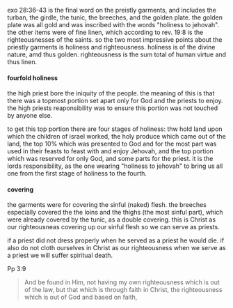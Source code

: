 exo 28:36-43 is the final word on the
preistly garments, and includes the turban,
the girdle, the tunic, the breeches, and
the golden plate. the golden plate was
all gold and was inscribed with the words
"holiness to jehovah". the other items
were of fine linen, which according to rev. 19:8
is the righteousnesses of the saints. so
the two most impressive points about the
priestly garments is holiness and righteousness.
holiness is of the divine nature, amd thus golden.
righteousness is the sum total of human
virtue and thus linen.

#### fourfold holiness

the high priest bore the iniquity of the people. the meaning of this is that there was a topmost portion set apart only for God and the priests to enjoy. the high priests reaponsibility was to ensure this portion was not touched by anyone else.

to get this top portion there are four stages of holiness: thw hold land upon which the children of israel worked, the holy produce which came out of the land, the top 10% which was presented to God and for the most part was used in their feasts to feast with and enjoy Jehovah, and the top portion which was reserved for only God, and some parts for the priest. it is the lords responsibility, as the one wearing "holiness to jehovah" to bring us all one from the first stage of holiness to the fourth.

#### covering
the garments were for covering the sinful (naked) flesh. the breeches especially covered the the loins and the thighs (the most sinful part), which were already covered by the tunic, as a double covering. this is Christ as our righteousneas covering up our sinful flesh so we can serve as priests.

if a priest did not dress properly when he served as a priest he would die. if also do not cloth ourselves in Christ as our righteousness when we serve as a priest we will suffer spiritual death.

Pp 3:9
> And be found in Him, not having my own righteousness which is out of the law, but that which is through faith in Christ, the righteousness which is out of God and based on faith,
